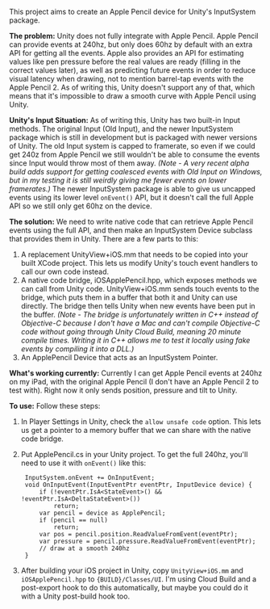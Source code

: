 This project aims to create an Apple Pencil device for Unity's InputSystem package.

**The problem:** Unity does not fully integrate with Apple Pencil.  Apple Pencil can provide events at 240hz, but only does 60hz by default with an extra API for getting all the events.  Apple also provides an API for estimating values like pen pressure before the real values are ready (filling in the correct values later), as well as predicting future events in order to reduce visual latency when drawing, not to mention barrel-tap events with the Apple Pencil 2.  As of writing this, Unity doesn't support any of that, which means that it's impossible to draw a smooth curve with Apple Pencil using Unity.

**Unity's Input Situation:** As of writing this, Unity has two built-in Input methods.  The original Input (Old Input), and the newer InputSystem package which is still in development but is packaged with newer versions of Unity.  The old Input system is capped to framerate, so even if we could get 240z from Apple Pencil we still wouldn't be able to consume the events since Input would throw most of them away.  *(Note - A very recent alpha build adds support for getting coalesced events with Old Input on Windows, but in my testing it is still weirdly giving me fewer events on lower framerates.)*  The newer InputSystem package is able to give us uncapped events using its lower level `onEvent()` API, but it doesn't call the full Apple API so we still only get 60hz on the device.

**The solution:** We need to write native code that can retrieve Apple Pencil events using the full API, and then make an InputSystem Device subclass that provides them in Unity.  There are a few parts to this:

1) A replacement UnityView+iOS.mm that needs to be copied into your built XCode project.  This lets us modify Unity's touch event handlers to call our own code instead.
1) A native code bridge, iOSApplePencil.hpp, which exposes methods we can call from Unity code.  UnityView+iOS.mm sends touch events to the bridge, which puts them in a buffer that both it and Unity can use directly.  The bridge then tells Unity when new events have been put in the buffer.  *(Note - The bridge is unfortunately written in C++ instead of Objective-C because I don't have a Mac and can't compile Objective-C code without going through Unity Cloud Build, meaning 20 minute compile times.  Writing it in C++ allows me to test it locally using fake events by compiling it into a DLL.)*
1) An ApplePencil Device that acts as an InputSystem Pointer.

**What's working currently:** Currently I can get Apple Pencil events at 240hz on my iPad, with the original Apple Pencil (I don't have an Apple Pencil 2 to test with).  Right now it only sends position, pressure and tilt to Unity.

**To use:** Follow these steps:
1) In Player Settings in Unity, check the `allow unsafe code` option.  This lets us get a pointer to a memory buffer that we can share with the native code bridge.
1) Put ApplePencil.cs in your Unity project.  To get the full 240hz, you'll need to use it with `onEvent()` like this:

        InputSystem.onEvent += OnInputEvent;
        void OnInputEvent(InputEventPtr eventPtr, InputDevice device) {
            if (!eventPtr.IsA<StateEvent>() && !eventPtr.IsA<DeltaStateEvent>())
                return;
            var pencil = device as ApplePencil;
            if (pencil == null)
                return;
            var pos = pencil.position.ReadValueFromEvent(eventPtr);
            var pressure = pencil.pressure.ReadValueFromEvent(eventPtr);
            // draw at a smooth 240hz
        }

1) After building your iOS project in Unity, copy `UnityView+iOS.mm` and `iOSApplePencil.hpp` to `{BUILD}/Classes/UI`.  I'm using Cloud Build and a post-export hook to do this automatically, but maybe you could do it with a Unity post-build hook too.
